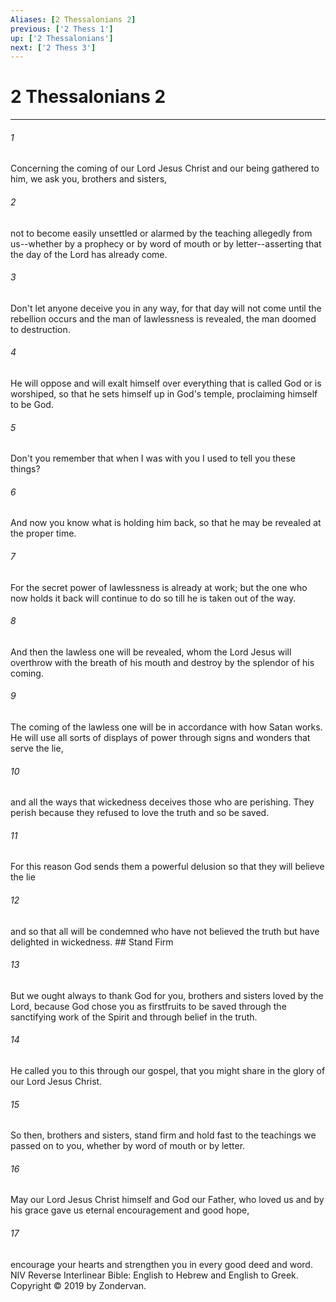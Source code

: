 ```yaml
---
Aliases: [2 Thessalonians 2]
previous: ['2 Thess 1']
up: ['2 Thessalonians']
next: ['2 Thess 3']
---
```

# 2 Thessalonians 2

***


###### 1 
Concerning the coming of our Lord Jesus Christ and our being gathered to him, we ask you, brothers and sisters, 

###### 2 
not to become easily unsettled or alarmed by the teaching allegedly from us--whether by a prophecy or by word of mouth or by letter--asserting that the day of the Lord has already come. 

###### 3 
Don't let anyone deceive you in any way, for that day will not come until the rebellion occurs and the man of lawlessness is revealed, the man doomed to destruction. 

###### 4 
He will oppose and will exalt himself over everything that is called God or is worshiped, so that he sets himself up in God's temple, proclaiming himself to be God. 

###### 5 
Don't you remember that when I was with you I used to tell you these things? 

###### 6 
And now you know what is holding him back, so that he may be revealed at the proper time. 

###### 7 
For the secret power of lawlessness is already at work; but the one who now holds it back will continue to do so till he is taken out of the way. 

###### 8 
And then the lawless one will be revealed, whom the Lord Jesus will overthrow with the breath of his mouth and destroy by the splendor of his coming. 

###### 9 
The coming of the lawless one will be in accordance with how Satan works. He will use all sorts of displays of power through signs and wonders that serve the lie, 

###### 10 
and all the ways that wickedness deceives those who are perishing. They perish because they refused to love the truth and so be saved. 

###### 11 
For this reason God sends them a powerful delusion so that they will believe the lie 

###### 12 
and so that all will be condemned who have not believed the truth but have delighted in wickedness. ## Stand Firm 

###### 13 
But we ought always to thank God for you, brothers and sisters loved by the Lord, because God chose you as firstfruits to be saved through the sanctifying work of the Spirit and through belief in the truth. 

###### 14 
He called you to this through our gospel, that you might share in the glory of our Lord Jesus Christ. 

###### 15 
So then, brothers and sisters, stand firm and hold fast to the teachings we passed on to you, whether by word of mouth or by letter. 

###### 16 
May our Lord Jesus Christ himself and God our Father, who loved us and by his grace gave us eternal encouragement and good hope, 

###### 17 
encourage your hearts and strengthen you in every good deed and word. NIV Reverse Interlinear Bible: English to Hebrew and English to Greek. Copyright © 2019 by Zondervan.
